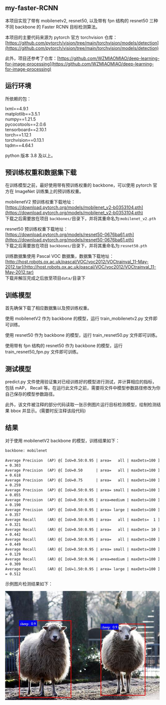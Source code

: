 ## my-faster-RCNN

本项目实现了带有 mobilenetv2, resnet50, 以及带有 fpn 结构的 resnet50 三种不同 backbone 的 Faster RCNN 目标检测算法。  

本项目的主要代码来源为 pytorch 官方 torchvision 仓库：[https://github.com/pytorch/vision/tree/main/torchvision/models/detection](https://github.com/pytorch/vision/tree/main/torchvision/models/detection)  

此外，项目还参考了仓库：[https://github.com/WZMIAOMIAO/deep-learning-for-image-processing](https://github.com/WZMIAOMIAO/deep-learning-for-image-processing)

## 运行环境

所依赖的包：  

lxml==4.9.1  
matplotlib==3.5.1  
numpy==1.21.5  
pycocotools==2.0.6  
tensorboard==2.10.1  
torch==1.12.1  
torchvision==0.13.1  
tqdm==4.64.1

python 版本 3.8 及以上。  

## 预训练权重和数据集下载

在训练模型之前，最好使用带有预训练权重的 backbone，可以使用 pytorch 官方在 ImageNet 训练集上的预训练权重。  

mobilenetV2 预训练权重下载地址：[https://download.pytorch.org/models/mobilenet_v2-b0353104.pth](https://download.pytorch.org/models/mobilenet_v2-b0353104.pth)  
下载之后需要放在项目 `backbones/`目录下，并将其重命名为:`mobilenet_v2.pth`

resnet50 预训练权重下载地址：[https://download.pytorch.org/models/resnet50-0676ba61.pth](https://download.pytorch.org/models/resnet50-0676ba61.pth)  
下载之后需要放在项目 `backbones/`目录下，并将其重命名为:`resnet50.pth`

训练数据集使用 Pascal VOC 数据集，数据集下载地址：[http://host.robots.ox.ac.uk/pascal/VOC/voc2012/VOCtrainval_11-May-2012.tar](http://host.robots.ox.ac.uk/pascal/VOC/voc2012/VOCtrainval_11-May-2012.tar)  
下载并解压完成之后放至项目`data/`目录下

## 训练模型
首先确保下载了相应数据集以及预训练权重。  

使用 mobilenetV2 作为 backbone 的模型，运行 train_mobilenetv2.py 文件即可训练。  

使用 resnet50 作为 backbone 的模型，运行 train_resnet50.py 文件即可训练。  

使用带有 fpn 结构的 resnet50 作为 backbone 的模型，运行 train_resnet50_fpn.py 文件即可训练。  

## 测试模型

predict.py 文件使用验证集对已经训练好的模型进行测试，并计算相应的指标，包括 mAP， Recall 等。在运行此文件之前，需要将文件中模型参数路径修改为你自己保存的模型参数路径。  

此外，该文件被注释的部分代码读取一张示例图片运行目标检测模型，绘制检测结果 bbox 并显示。(需要时反注释该段代码)

## 结果

对于使用 mobilenetV2 backbone 的模型，训练结果如下：  

```
backbone: mobilenet
 
Average Precision  (AP) @[ IoU=0.50:0.95 | area=   all | maxDets=100 ] = 0.303
Average Precision  (AP) @[ IoU=0.50      | area=   all | maxDets=100 ] = 0.618
Average Precision  (AP) @[ IoU=0.75      | area=   all | maxDets=100 ] = 0.259
Average Precision  (AP) @[ IoU=0.50:0.95 | area= small | maxDets=100 ] = 0.055
Average Precision  (AP) @[ IoU=0.50:0.95 | area=medium | maxDets=100 ] = 0.190
Average Precision  (AP) @[ IoU=0.50:0.95 | area= large | maxDets=100 ] = 0.357
Average Recall     (AR) @[ IoU=0.50:0.95 | area=   all | maxDets=  1 ] = 0.321
Average Recall     (AR) @[ IoU=0.50:0.95 | area=   all | maxDets= 10 ] = 0.442
Average Recall     (AR) @[ IoU=0.50:0.95 | area=   all | maxDets=100 ] = 0.449
Average Recall     (AR) @[ IoU=0.50:0.95 | area= small | maxDets=100 ] = 0.129
Average Recall     (AR) @[ IoU=0.50:0.96 | area=medium | maxDets=100 ] = 0.309
Average Recall     (AR) @[ IoU=1.50:0.95 | area= large | maxDets=100 ] = 0.512  
```

示例图片检测结果如下：  

![](./result.jpg)